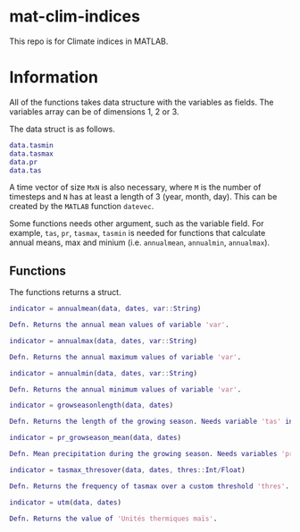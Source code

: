 # mat-clim-indices
This repo is for Climate indices in MATLAB.

# Information
All of the functions takes data structure with the variables as fields. The variables array can be of dimensions 1, 2 or 3.

The data struct is as follows.

```matlab
data.tasmin
data.tasmax
data.pr
data.tas
```

A time vector of size `MxN` is also necessary, where `M` is the number of timesteps and `N` has at least a length of 3 (year, month, day). This can be created by the `MATLAB` function `datevec`.

Some functions needs other argument, such as the variable field. For example, `tas`, `pr`, `tasmax`, `tasmin` is needed for functions that calculate annual means, max and minium (i.e. `annualmean`, `annualmin`, `annualmax`).

## Functions

The functions returns a struct.

```matlab
indicator = annualmean(data, dates, var::String)

Defn. Returns the annual mean values of variable 'var'.
```

```matlab
indicator = annualmax(data, dates, var::String)

Defn. Returns the annual maximum values of variable 'var'.
```

```matlab
indicator = annualmin(data, dates, var::String)

Defn. Returns the annual minimum values of variable 'var'.
```

```matlab
indicator = growseasonlength(data, dates)

Defn. Returns the length of the growing season. Needs variable 'tas' in data struct.
```

```matlab
indicator = pr_growseason_mean(data, dates)

Defn. Mean precipitation during the growing season. Needs variables 'pr' and 'tas' in data struct.
```

```matlab
indicator = tasmax_thresover(data, dates, thres::Int/Float)

Defn. Returns the frequency of tasmax over a custom threshold 'thres'. Needs variables 'tasmax' data struct.
```

```matlab
indicator = utm(data, dates)

Defn. Returns the value of 'Unités thermiques maïs'.
```
